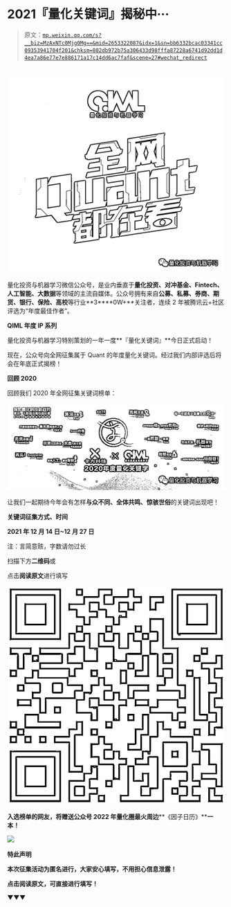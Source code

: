 # 2021『量化关键词』揭秘中···

> 原文：[`mp.weixin.qq.com/s?__biz=MzAxNTc0Mjg0Mg==&mid=2653322087&idx=1&sn=bb6332bcac03341cc09353941704f201&chksm=802db972b75a306433d98fffa87228a6741d92dd1d4ea7a86e77e7e886171a17c14dd6ac7faf&scene=27#wechat_redirect`](http://mp.weixin.qq.com/s?__biz=MzAxNTc0Mjg0Mg==&mid=2653322087&idx=1&sn=bb6332bcac03341cc09353941704f201&chksm=802db972b75a306433d98fffa87228a6741d92dd1d4ea7a86e77e7e886171a17c14dd6ac7faf&scene=27#wechat_redirect)

# 

![](img/817c601fc026ccfe2ee840069c1e016b.png)

量化投资与机器学习微信公众号，是业内垂直于**量化投资、对冲基金、Fintech、人工智能、大数据**等领域的主流自媒体。公众号拥有来自**公募、私募、券商、期货、银行、保险、高校**等行业**3****0W+**关注者，连续 2 年被腾讯云+社区评选为“年度最佳作者”。

**QIML 年度 IP 系列**

量化投资与机器学习特别策划的一年一度**『量化关键词』**今日正式启动！

现在，公众号向全网征集属于 Quant 的年度量化关键词。经过我们内部评选后将会在年底正式揭榜！

**回顾 2020**

回顾我们 2020 年全网征集关键词榜单：

![](img/e379371fc0ea03bd7f7e3ecc42967c9b.png)

让我们一起期待今年会有怎样**与众不同、全体共鸣、惊骇世俗**的关键词出现吧！

**关键词征集方式、时间**

**2021 年 12 月 14 日~12 月 27 日**

注：言简意赅，字数请勿过长

扫描下方**二维码**或

点击**阅读原文**进行填写

![](img/a3468683c795b5fe0c55e9f9ee5dc418.png)

**入选榜单的网友，将赠送公众号 2022 年量化圈最火周边****《因子日历》****一本！**

![](https://mp.weixin.qq.com/s?__biz=MzAxNTc0Mjg0Mg==&mid=2653321796&idx=1&sn=84f3845ae9a5109988e01f5188e6f0cf&chksm=802db851b75a3147b7d86f2d18171215f71fb490b2d9d585348a805c7a796ee8b0a1923ba3aa&token=529180194&lang=zh_CN&scene=21#wechat_redirect)

**特此声明**

**本次征集活动为匿名进行，大家安心填写，不用担心信息泄露！**

**点击阅读原文，可直接进行填写！**

▼▼▼